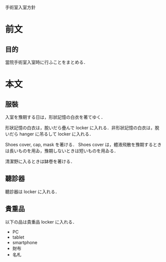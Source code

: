 手術室入室方針

# 前文

## 目的

當院手術室入室時に行ふことをまとめる．

# 本文

## 服裝

入室を豫期する日は，形狀記憶の白衣を著てゆく．

形狀記憶の白衣は，脫いだら疊んで locker に入れる．非形狀記憶の白衣は，脫いだら hanger に吊るして locker に入れる．

Shoes cover, cap, mask を著ける． Shoes cover は，體液飛散を豫期するときは長いものを用ゐ，豫期しないときは短いものを用ゐる．

清潔野に入るときは缽卷を著ける．

## 聽診器

聽診器は locker に入れる．

## 貴重品

以下の品は貴重品 locker に入れる．

- PC
- tablet
- smartphone
- 財布
- 名札
